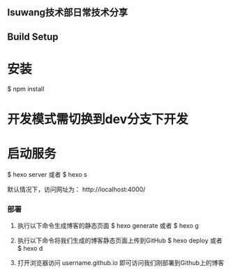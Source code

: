 ## Isuwang技术部日常技术分享

## Build Setup


# 安装
$ npm install

# 开发模式需切换到dev分支下开发
# 启动服务
$ hexo server
或者
$ hexo s

默认情况下，访问网址为： http://localhost:4000/

### 部署
1) 执行以下命令生成博客的静态页面
$ hexo generate
或者 $ hexo g

2) 执行以下命令将我们生成的博客静态页面上传到GitHub
$ hexo deploy
或者 $ hexo d

3) 打开浏览器访问 username.github.io 即可访问我们刚部署到Github上的博客

